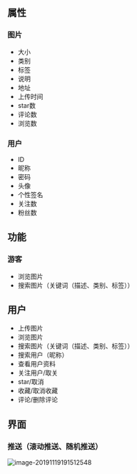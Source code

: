 ## 属性

### 图片

- 大小
- 类别
- 标签
- 说明
- 地址
- 上传时间
- star数
- 评论数
- 浏览数

### 用户

- ID
- 昵称
- 密码
- 头像
- 个性签名
- 关注数
- 粉丝数

## 功能

### 游客

- 浏览图片
- 搜索图片（关键词（描述、类别、标签））

## 用户

- 上传图片
- 浏览图片
- 搜索图片（关键词（描述、类别、标签））
- 搜索用户（昵称）
- 查看用户资料
- 关注用户/取关
- star/取消
- 收藏/取消收藏
- 评论/删除评论

## 界面

### 推送（滚动推送、随机推送）

![image-20191119191512548](assets/image-20191119191512548.png)